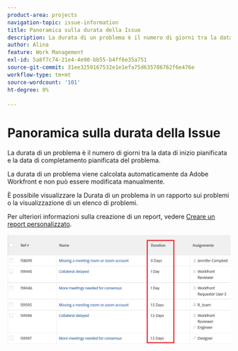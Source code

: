 ```yaml
---
product-area: projects
navigation-topic: issue-information
title: Panoramica sulla durata della Issue
description: La durata di un problema è il numero di giorni tra la data di inizio pianificata e la data di completamento pianificata del problema.
author: Alina
feature: Work Management
exl-id: 5a8f7c74-21e4-4e90-bb55-b4ff6e35a751
source-git-commit: 31ee3259167532e1e1efa75d635786762f6e476e
workflow-type: tm+mt
source-wordcount: '101'
ht-degree: 0%

---
```


# Panoramica sulla durata della Issue

La durata di un problema è il numero di giorni tra la data di inizio pianificata e la data di completamento pianificata del problema.

La durata di un problema viene calcolata automaticamente da Adobe Workfront e non può essere modificata manualmente.

È possibile visualizzare la Durata di un problema in un rapporto sui problemi o la visualizzazione di un elenco di problemi.

Per ulteriori informazioni sulla creazione di un report, vedere [Creare un report personalizzato](../../../reports-and-dashboards/reports/creating-and-managing-reports/create-custom-report.md).

![](assets/nwe-issue-duration-view-highlighted-350x73.png)
